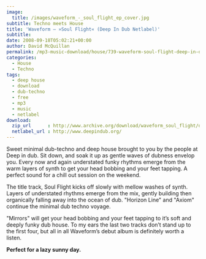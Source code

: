 ```yaml
---
image:
  title: /images/waveform_-_soul_flight_ep_cover.jpg
subtitle: Techno meets House
title: 'Waveform – »Soul Flight« (Deep In Dub Netlabel)'
subtitle: 
date: 2008-09-18T05:02:21+00:00
author: David McQuillan
permalink: /mp3-music-download/house/739-waveform-soul-flight-deep-in-dub-netlabel
categories:
  - House
  - Techno
tags:
  - deep house
  - download
  - dub-techno
  - free
  - mp3
  - music
  - netlabel
download:
  zip_url      : http://www.archive.org/download/waveform_soul_flight/did024_Waveform_Soul_Flight.zip
  netlabel_url : http://www.deepindub.org/
---
```

Sweet minimal dub-techno and deep house brought to you by the people at Deep in dub. Sit down, and soak it up as gentle waves of dubness envelop you. Every now and again understated funky rhythms emerge from the warm layers of synth to get your head bobbing and your feet tapping. A perfect sound for a chill out session on the weekend.
<!--more-->

The title track, Soul Flight kicks off slowly with mellow washes of synth. Layers of understated rhythms emerge from the mix, gently building then organically falling away into the ocean of dub. "Horizon Line" and "Axiom" continue the minimal dub techno voyage.

"Mirrors" will get your head bobbing and your feet tapping to it’s soft and deeply funky dub house. To my ears the last two tracks don’t stand up to the first four, but all in all Waveform’s debut album is definitely worth a listen.

**Perfect for a lazy sunny day.**

